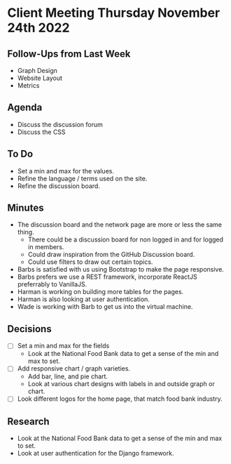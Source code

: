# Client Meeting Thursday November 24th 2022

## Follow-Ups from Last Week

- Graph Design
- Website Layout
- Metrics

## Agenda

- Discuss the discussion forum
- Discuss the CSS

## To Do

- Set a min and max for the values.
- Refine the language / terms used on the site.
- Refine the discussion board.

## Minutes

- The discussion board and the network page are more or less the same thing.
  - There could be a discussion board for non logged in and for logged in members.
  - Could draw inspiration from the GitHub Discussion board.
  - Could use filters to draw out certain topics.
- Barbs is satisfied with us using Bootstrap to make the page responsive.
- Barbs prefers we use a REST framework, incorporate ReactJS preferrably to VanillaJS.
- Harman is working on building more tables for the pages.
- Harman is also looking at user authentication.
- Wade is working with Barb to get us into the virtual machine.

## Decisions

- [ ] Set a min and max for the fields
  - Look at the National Food Bank data to get a sense of the min and max to set.
- [ ] Add responsive chart / graph varieties.
  - Add bar, line, and pie chart.
  - Look at various chart designs with labels in and outside graph or chart.
- [ ] Look different logos for the home page, that match food bank industry.

## Research

- Look at the National Food Bank data to get a sense of the min and max to set.
- Look at user authentication for the Django framework.
